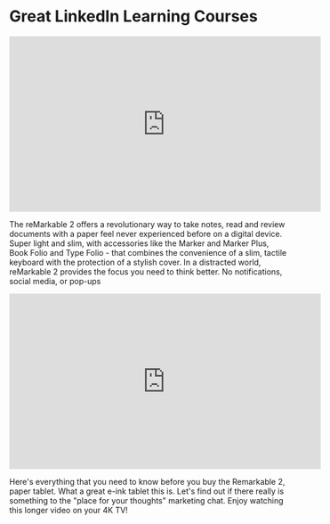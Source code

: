 <h1>Great LinkedIn Learning Courses</h1>


<iframe width="560" height="315" src="https://www.youtube.com/embed/pQ9-1dOuTyU?si=orEqXk791TuQRkKz" title="YouTube video player" frameborder="0" allow="accelerometer; autoplay; clipboard-write; encrypted-media; gyroscope; picture-in-picture; web-share" allowfullscreen></iframe>

The reMarkable 2 offers a revolutionary way to take notes, read and review documents with a paper feel never experienced before on a digital device. Super light and slim, with accessories like the Marker and Marker Plus, Book Folio and Type Folio - that combines the convenience of a slim, tactile keyboard with the protection of a stylish cover. In a distracted world, reMarkable 2 provides the focus you need to think better. No notifications, social media, or pop-ups

<iframe width="560" height="315" src="https://www.youtube.com/embed/NmutXUbwojk?si=eq9R7UfboYwLsbzY" title="YouTube video player" frameborder="0" allow="accelerometer; autoplay; clipboard-write; encrypted-media; gyroscope; picture-in-picture; web-share" allowfullscreen></iframe>

Here's everything that you need to know before you buy the Remarkable 2, paper tablet. What a great e-ink tablet this is.  Let's find out if there really is something to the "place for your thoughts" marketing chat.  Enjoy watching this longer video on your 4K TV!
